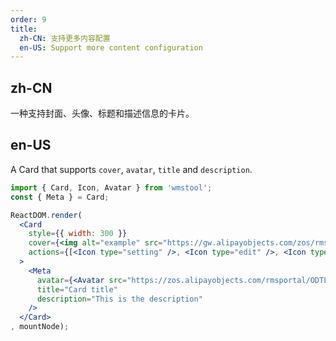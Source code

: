 ```yaml
---
order: 9
title:
  zh-CN: 支持更多内容配置
  en-US: Support more content configuration
---
```


## zh-CN

一种支持封面、头像、标题和描述信息的卡片。

## en-US

A Card that supports `cover`, `avatar`, `title` and `description`.

````jsx
import { Card, Icon, Avatar } from 'wmstool';
const { Meta } = Card;

ReactDOM.render(
  <Card
    style={{ width: 300 }}
    cover={<img alt="example" src="https://gw.alipayobjects.com/zos/rmsportal/JiqGstEfoWAOHiTxclqi.png" />}
    actions={[<Icon type="setting" />, <Icon type="edit" />, <Icon type="ellipsis" />]}
  >
    <Meta
      avatar={<Avatar src="https://zos.alipayobjects.com/rmsportal/ODTLcjxAfvqbxHnVXCYX.png" />}
      title="Card title"
      description="This is the description"
    />
  </Card>
, mountNode);
````
